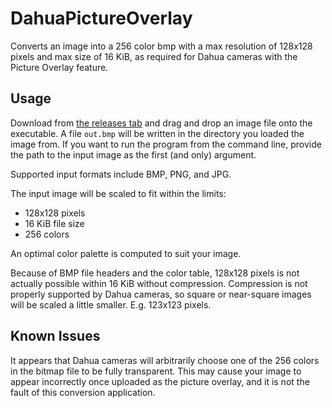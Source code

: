 # DahuaPictureOverlay
Converts an image into a 256 color bmp with a max resolution of 128x128 pixels and max size of 16 KiB, as required for Dahua cameras with the Picture Overlay feature.

## Usage
Download from [the releases tab](https://github.com/bp2008/DahuaPictureOverlay/releases) and drag and drop an image file onto the executable.  A file `out.bmp` will be written in the directory you loaded the image from.  If you want to run the program from the command line, provide the path to the input image as the first (and only) argument.

Supported input formats include BMP, PNG, and JPG.

The input image will be scaled to fit within the limits:
* 128x128 pixels
* 16 KiB file size
* 256 colors

An optimal color palette is computed to suit your image.

Because of BMP file headers and the color table, 128x128 pixels is not actually possible within 16 KiB without compression. Compression is not properly supported by Dahua cameras, so square or near-square images will be scaled a little smaller. E.g. 123x123 pixels.

## Known Issues
It appears that Dahua cameras will arbitrarily choose one of the 256 colors in the bitmap file to be fully transparent.  This may cause your image to appear incorrectly once uploaded as the picture overlay, and it is not the fault of this conversion application.
